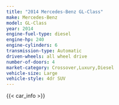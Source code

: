 ```yaml
---
title: "2014 Mercedes-Benz GL-Class"
make: Mercedes-Benz
model: GL-Class
year: 2014
engine-fuel-type: diesel
engine-hp: 240
engine-cylinders: 6
transmission-type: Automatic
driven-wheels: all wheel drive
number-of-doors: 4
market-category: Crossover,Luxury,Diesel
vehicle-size: Large
vehicle-style: 4dr SUV
---
```


{{< car_info >}}
